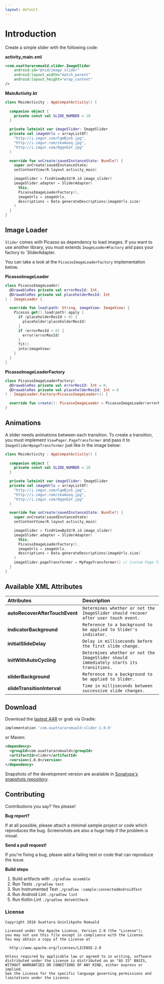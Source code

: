 ```yaml
---
layout: default
---
```


# Introduction

Create a simple slider with the following code:

**activity_main.xml**
```xml
<com.ouattararomuald.slider.ImageSlider
    android:id="@+id/image_slider"
    android:layout_width="match_parent"
    android:layout_height="wrap_content"
/>
```

**MainActivity.kt**
```kotlin
class MainActivity : AppCompatActivity() {
  
  companion object {
    private const val SLIDE_NUMBER = 10
  }

  private lateinit var imageSlider: ImageSlider
  private val imageUrls = arrayListOf(
    "http://i.imgur.com/CqmBjo5.jpg", 
    "http://i.imgur.com/zkaAooq.jpg", 
    "http://i.imgur.com/0gqnEaY.jpg"
  )

  override fun onCreate(savedInstanceState: Bundle?) {
    super.onCreate(savedInstanceState)
    setContentView(R.layout.activity_main)

    imageSlider = findViewById(R.id.image_slider)
    imageSlider.adapter = SliderAdapter(
      this,
      PicassoImageLoaderFactory(),
      imageUrls = imageUrls,
      descriptions = Data.generateDescriptions(imageUrls.size)
    )
  }
}
```

## Image Loader

`Slider` comes with Picasso as dependency to load images. If you want to use another library, you must extends `ImageLoader#Factory` and pass your factory to `SliderAdapter.

You can take a look at the `PicassoImageLoaderFactory` implementation below.

**PicassoImageLoader**
```kotlin
class PicassoImageLoader(
  @DrawableRes private val errorResId: Int,
  @DrawableRes private val placeholderResId: Int
) : ImageLoader {

  override fun load(path: String, imageView: ImageView) {
    Picasso.get().load(path).apply {
      if (placeholderResId > 0) {
        placeholder(placeholderResId)
      }
      if (errorResId > 0) {
        error(errorResId)
      }
      fit()
      into(imageView)
    }
  }
}
```

**PicassoImageLoaderFactory**
```kotlin
class PicassoImageLoaderFactory(
  @DrawableRes private val errorResId: Int = 0,
  @DrawableRes private val placeholderResId: Int = 0
) : ImageLoader.Factory<PicassoImageLoader>() {

  override fun create(): PicassoImageLoader = PicassoImageLoader(errorResId, placeholderResId)
}
```

## Animations

A slider needs animations between each transition. To create a transition, you must implement `ViewPager.PageTransformer` and pass it to `ImageSlider#pageTransformer` just like in the image below:

```kotlin
class MainActivity : AppCompatActivity() {
  
  companion object {
    private const val SLIDE_NUMBER = 10
  }

  private lateinit var imageSlider: ImageSlider
  private val imageUrls = arrayListOf(
    "http://i.imgur.com/CqmBjo5.jpg", 
    "http://i.imgur.com/zkaAooq.jpg", 
    "http://i.imgur.com/0gqnEaY.jpg"
  )

  override fun onCreate(savedInstanceState: Bundle?) {
    super.onCreate(savedInstanceState)
    setContentView(R.layout.activity_main)

    imageSlider = findViewById(R.id.image_slider)
    imageSlider.adapter = SliderAdapter(
      this,
      PicassoImageLoaderFactory(),
      imageUrls = imageUrls,
      descriptions = Data.generateDescriptions(imageUrls.size)
    )
    imageSlider.pageTransformer = MyPageTransformer() // Custom Page Transformer
  }
}
```

## Available XML Attributes

| Attributes                   |  Description                |
|:---------------------------  | :---------------------------|
| **autoRecoverAfterTouchEvent**   |  ```Determines whether or not the ImageSlider should recover after user touch event.```  |
| **indicatorBackground**          |  ```Reference to a background to be applied to Slider's indicator.```   |
| **initialSlideDelay**            |  ```Delay in milliseconds before the first slide change.```      |
| **initWithAutoCycling**          |  ```Determines whether or not the ImageSlider should immediately starts its transitions.``` |
| **sliderBackground**             |  ```Reference to a background to be applied to Slider.``` |
| **slideTransitionInterval**      |  ```Time in milliseconds between successive slide changes.``` |

## Download

Download the [lastest AAR](https://search.maven.org/) or grab via Gradle:

```groovy
implementation 'com.ouattararomuald:slider:1.0.0'
```

or Maven:

```xml
<dependency>
  <groupId>com.ouattararomuald</groupId>
  <artifactId>slider</artifactId>
  <version>1.0.0</version>
</dependency>
```

Snapshots of the development version are available in [Sonatype's snapshots repository](https://oss.sonatype.org/content/repositories/snapshots/).

## Contributing

Contributions you say? Yes please!

**Bug report?**

If at all possible, please attach a minimal sample project or code which reproduces the bug. Screenshots are also a huge help if the problem is visual.

**Send a pull request!**

If you're fixing a bug, please add a failing test or code that can reproduce the issue.

**Build steps**

1. Build artifacts with `./gradlew assemble`
1. Run Tests `./gradlew test`
1. Run Instrumented Test `./gradlew :sample:connectedAndroidTest`
1. Run Android Lint `./gradlew lint`
1. Run Kotlin Lint `./gradlew detektCheck`

### License

```
Copyright 2018 Ouattara Gninlikpoho Romuald

Licensed under the Apache License, Version 2.0 (the "License");
you may not use this file except in compliance with the License.
You may obtain a copy of the License at

  http://www.apache.org/licenses/LICENSE-2.0

Unless required by applicable law or agreed to in writing, software
distributed under the License is distributed on an "AS IS" BASIS,
WITHOUT WARRANTIES OR CONDITIONS OF ANY KIND, either express or implied.
See the License for the specific language governing permissions and
limitations under the License.
```
